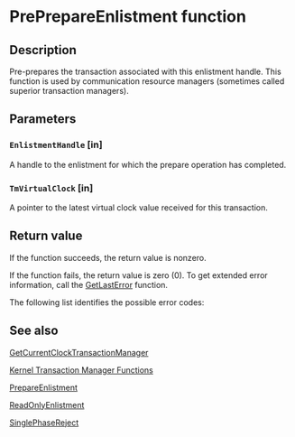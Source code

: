 # PrePrepareEnlistment function

## Description

Pre-prepares the transaction associated with this enlistment handle. This function is used by
communication resource managers (sometimes called superior transaction managers).

## Parameters

### `EnlistmentHandle` [in]

A handle to the enlistment for which the prepare operation has completed.

### `TmVirtualClock` [in]

A pointer to the latest virtual clock value received for this transaction.

## Return value

If the function succeeds, the return value is nonzero.

If the function fails, the return value is zero (0). To get extended error information, call the
[GetLastError](https://learn.microsoft.com/windows/desktop/api/errhandlingapi/nf-errhandlingapi-getlasterror) function.

The following list identifies the possible error codes:

## See also

[GetCurrentClockTransactionManager](https://learn.microsoft.com/windows/desktop/api/ktmw32/nf-ktmw32-getcurrentclocktransactionmanager)

[Kernel Transaction Manager Functions](https://learn.microsoft.com/windows/desktop/Ktm/kernel-transaction-manager-functions)

[PrepareEnlistment](https://learn.microsoft.com/windows/desktop/api/ktmw32/nf-ktmw32-prepareenlistment)

[ReadOnlyEnlistment](https://learn.microsoft.com/windows/desktop/api/ktmw32/nf-ktmw32-readonlyenlistment)

[SinglePhaseReject](https://learn.microsoft.com/windows/desktop/api/ktmw32/nf-ktmw32-singlephasereject)